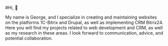 
#Hi, :wave:

My name is George, and I specialize in creating and maintaining websites on the platforms 1C-Bitrix and Drupal, as well as implementing CRM Bitrix24. Here you will find my projects related to web development and CRM, as well as my research in these areas. I look forward to communication, advice, and potential collaboration.